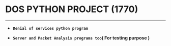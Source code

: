 # DOS PYTHON PROJECT (1770)
---

- **`Denial of services python program`**  

- **`Server and Packet Analysis programs too`( For testing purpose )**   

